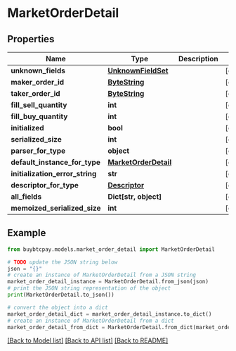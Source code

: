 # MarketOrderDetail


## Properties

Name | Type | Description | Notes
------------ | ------------- | ------------- | -------------
**unknown_fields** | [**UnknownFieldSet**](UnknownFieldSet.md) |  | [optional] 
**maker_order_id** | [**ByteString**](ByteString.md) |  | [optional] 
**taker_order_id** | [**ByteString**](ByteString.md) |  | [optional] 
**fill_sell_quantity** | **int** |  | [optional] 
**fill_buy_quantity** | **int** |  | [optional] 
**initialized** | **bool** |  | [optional] 
**serialized_size** | **int** |  | [optional] 
**parser_for_type** | **object** |  | [optional] 
**default_instance_for_type** | [**MarketOrderDetail**](MarketOrderDetail.md) |  | [optional] 
**initialization_error_string** | **str** |  | [optional] 
**descriptor_for_type** | [**Descriptor**](Descriptor.md) |  | [optional] 
**all_fields** | **Dict[str, object]** |  | [optional] 
**memoized_serialized_size** | **int** |  | [optional] 

## Example

```python
from buybtcpay.models.market_order_detail import MarketOrderDetail

# TODO update the JSON string below
json = "{}"
# create an instance of MarketOrderDetail from a JSON string
market_order_detail_instance = MarketOrderDetail.from_json(json)
# print the JSON string representation of the object
print(MarketOrderDetail.to_json())

# convert the object into a dict
market_order_detail_dict = market_order_detail_instance.to_dict()
# create an instance of MarketOrderDetail from a dict
market_order_detail_from_dict = MarketOrderDetail.from_dict(market_order_detail_dict)
```
[[Back to Model list]](../README.md#documentation-for-models) [[Back to API list]](../README.md#documentation-for-api-endpoints) [[Back to README]](../README.md)


